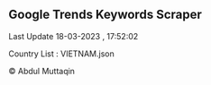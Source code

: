 

## Google Trends Keywords Scraper 
 
Last Update 18-03-2023 , 17:52:02

Country List :
VIETNAM.json



© Abdul Muttaqin 
